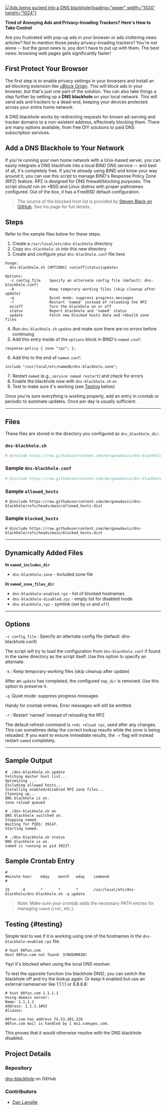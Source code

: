 [![Ads being sucked into a DNS blackhole](https://www.morgandavis.net/content/uploads/2025/04/simple-dns-blackhole.webp){loading="eager" width="1024" height="1024"}](https://www.morgandavis.net/content/uploads/2025/04/simple-dns-blackhole.webp 'DNS Blackhole')

**Tired of Annoying Ads and Privacy-Invading Trackers? Here's How to Take Control**

Are you frustrated with pop-up ads in your browser or ads cluttering news articles? Not to mention those pesky privacy-invading trackers? You're not alone -- but the good news is, you don't have to put up with them. The best news: browsing web pages gets significantly faster!

## First Protect Your Browser

The first step is to enable privacy settings in your browsers and install an ad-blocking extension like [uBlock Origin](https://ublockorigin.com/). This will block ads in your browser, but that's just one part of the solution. You can also take things a step further by setting up a **DNS blackhole** on your local network. This will send ads and trackers to a dead-end, keeping your devices protected across your entire home network.

A DNS blackhole works by redirecting requests for known ad-serving and tracker domains to a non-existent address, effectively blocking them. There are many options available, from free DIY solutions to paid DNS subscription services.

## Add a DNS Blackhole to Your Network

If you're running your own home network with a Unix-based server, you can easily integrate a DNS blackhole into a local BIND DNS service -- and best of all, it's completely free. If you're already using BIND and know your way around it, you can use this script to manage BIND's Response Policy Zone (RPZ) feature. RPZ is designed for DNS firewall/blocking purposes. The script _should_ run on \*BSD and Linux distros with proper pathnames configured. Out of the box, it has a FreeBSD default configuration.

> The source of the blocked host list is provided by [Steven Black on GitHub](https://github.com/StevenBlack/hosts). See his page for full details.

## Steps

Refer to the sample files below for these steps.

1. Create a `/usr/local/etc/dns-blackhole` directory
2. Copy `dns-blackhole.sh` into this new directory
3. Create and configure your `dns-blackhole.conf` file here

```
Usage:
  dns-blackhole.sh [OPTIONS] <on|off|status|update>

Options:
  -c config_file    Specify an alternate config file (default: dns-blackhole.conf)
  -k                Keep temporary working files (skip cleanup after update)
  -q                Quiet mode: suppress progress messages
  -r                Restart 'named' instead of reloading the RPZ
  on|off            Turn the blackhole on or off
  status            Report blackhole and 'named' status
  update            Fetch new blocked hosts data and rebuild zone files
```

4. Run `dns-blackhole.sh` `update` and make sure there are no errors before continuing
5. Add this entry inside of the `options` block in BIND's `named.conf`:

```text
response-policy { zone "rpz"; };
```

6. Add this to the end of `named.conf`:

```text
include "/usr/local/etc/namedb/dns-blackhole.zone";
```

7. Restart `named` (e.g., `service named restart`) and check for errors
8. Enable the blackhole now with `dns-blackhole.sh` `on`
9. Test to make sure it's working (see [Testing](#testing) below)

Once you're sure everything is working properly, add an entry in crontab or periodic to automate updates. Once per day is usually sufficient.

---

## Files

These files are stored in the directory you configured as `dns_blackhole_dir`.

### `dns-blackhole.sh`

```sh
# @include https://raw.githubusercontent.com/morganwdavis/dns-blackhole/refs/heads/main/dns-blackhole.sh
```

### Sample `dns-blackhole.conf`

```sh
# @include https://raw.githubusercontent.com/morganwdavis/dns-blackhole/refs/heads/main/dns-blackhole.conf.dist
```

### Sample `allowed_hosts`

```
# @include https://raw.githubusercontent.com/morganwdavis/dns-blackhole/refs/heads/main/allowed_hosts.dist
```

### Sample `blocked_hosts`

```
# @include https://raw.githubusercontent.com/morganwdavis/dns-blackhole/refs/heads/main/blocked_hosts.dist
```

---

## Dynamically Added Files

**In `named_includes_dir`**

-   `dns-blackhole.zone` - included zone file

**In `named_zone_files_dir`**

-   `dns-blackhole-enabled.rpz` - list of blocked hostnames
-   `dns-blackhole-disabled.rpz` - empty list for disabled mode
-   `dns-blackhole.rpz` - symlink (set by `on` and `off`)

---

## Options

`-c config_file`
: Specify an alternate config file (default: dns-blackhole.conf)

The script will try to load the configuration from `dns-blackhole.conf` if found in the same directory as the script itself. Use this option to specify an alternate.

`-k`
: Keep temporary working files (skip cleanup after update)

After an `update` has completed, the configured `tmp_dir` is removed. Use this option to preserve it.

`-q`
:Quiet mode: suppress progress messages

Handy for crontab entries. Error messages will still be emitted.

`-r`
: Restart 'named' instead of reloading the RPZ

The default refresh command is `rndc reload rpz`, used after any changes. This can sometimes delay the correct lookup results while the zone is being reloaded. If you want to ensure immediate results, the `-r` flag will instead restart `named` completely.

---

## Sample Output

```
# ./dns-blackhole.sh update
Fetching master host list...
Optimizing ...
Excluding allowed hosts...
Installing enabled/disabled RPZ zone files...
Cleaning up...
DNS blackhole is on.
zone reload queued

# ./dns-blackhole.sh on
DNS blackhole switched on.
Stopping named.
Waiting for PIDS: 39147.
Starting named.

# ./dns-blackhole.sh status
DNS blackhole is on.
named is running as pid 39227.
```

## Sample Crontab Entry

```text
#
#minute hour    mday    month   wday    command
#

15      4       *       *       *       /usr/local/etc/dns-blackhole/dns-blackhole.sh -q update
```

> Note: Make sure your crontab adds the necessary PATH entries for managing `named` (`rndc`, etc.).

## Testing {#testing}

Simple test to see if it is working using one of the hostnames in the `dns-blackhole-enabled.rpz` file.

```text
# host 00fun.com
Host 00fun.com not found: 3(NXDOMAIN)
```

Yay! It's blocked when using the local DNS resolver.

To test the opposite function (no blackhole DNS), you can switch the blackhole off and try the lookup again. Or keep it enabled but use an external nameserver like 1.1.1.1 or 8.8.8.8:

```text
# host 00fun.com 1.1.1.1
Using domain server:
Name: 1.1.1.1
Address: 1.1.1.1#53
Aliases:

00fun.com has address 74.53.201.226
00fun.com mail is handled by 1 mx1.comspec.com.
```

This proves that it would otherwise resolve with the DNS blackhole disabled.

## Project Details

### Repository

[dns-blackhole](https://github.com/morganwdavis/dns-blackhole) on GitHub

### Contributors

-   [Dan Langille](https://langille.org)

